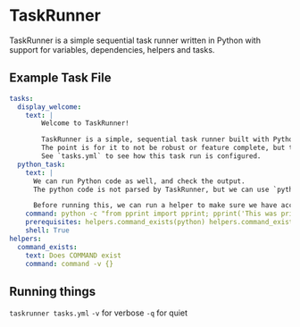 # TaskRunner
TaskRunner is a simple sequential task runner written in Python with support for variables, dependencies, helpers and tasks.

## Example Task File
```YAML
tasks:
  display_welcome:
    text: |
        Welcome to TaskRunner!

        TaskRunner is a simple, sequential task runner built with Python and is based on YAML files.
        The point is for it to not be robust or feature complete, but to be quick to deploy and configure.
        See `tasks.yml` to see how this task run is configured.
  python_task:
    text: |
      We can run Python code as well, and check the output.
      The python code is not parsed by TaskRunner, but we can use `python -c` to achieve this.

      Before running this, we can run a helper to make sure we have access to Python, for example.
    command: python -c "from pprint import pprint; pprint('This was printed by Python')"
    prerequisites: helpers.command_exists(python) helpers.command_exists(abracadbra)
    shell: True
helpers:
  command_exists:
    text: Does COMMAND exist
    command: command -v {}

```

## Running things
`taskrunner tasks.yml`
`-v` for verbose
`-q` for quiet
